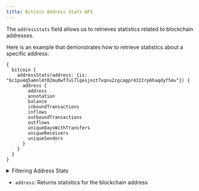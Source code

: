```yaml
---
title: Bitcoin Address Stats API
---
```


<head>
<meta name="title" content="Bitcoin Address Stats API"/>
<meta name="description" content="Access address statistics with the Bitcoin API, including balance, transactions, and more for a specific blockchain address."/>

<meta name="keywords" content="Bitcoin api, Bitcoin python api, Bitcoin nft api, Bitcoin scan api, Bitcoin matic api, Bitcoin api docs, Bitcoin crypto api, Bitcoin blockchain api,matic network api"/>
<meta name="robots" content="index, follow"/>
<meta http-equiv="Content-Type" content="text/html; charset=utf-8"/>
<meta name="language" content="English"/>

<!-- Open Graph / Facebook -->
<meta property="og:type" content="website" />
<meta property="og:title" content="Bitcoin  Address Stats API" />
<meta property="og:description" content="Access address statistics with the Bitcoin API, including balance, transactions, and more for a specific blockchain address." />

<!-- Twitter -->
<meta property="twitter:card" content="summary_large_image" />
<meta property="twitter:title" content="Bitcoin Address Stats API" />
<meta property="twitter:description" content="Access address statistics with the Bitcoin API, including balance, transactions, and more for a specific blockchain address." />
</head>

The `addressstats` field allows us to retrieves statistics related to blockchain addresses.

Here is an example that demonstrates how to retrieve statistics about a specific address:

```
{
  bitcoin {
    addressStats(address: {is: "bc1pu4q5amnl4t02mu0wf7ul7lqesjnzt7xqnu2zgcagpr4322rp6haqdyf5mv"}) {
      address {
        address
        annotation
        balance
        inboundTransactions
        inflows
        outboundTransactions
        outflows
        uniqueDaysWithTransfers
        uniqueReceivers
        uniqueSenders
      }
    }
  }
}

```

<details>
<summary>Filtering Address Stats</summary>

-   `address`: Filter by a specific address or a list of addresses
-   `options`:  Filter returned data by ordering, limiting, and constraining it. Available fields: `asc`, `ascByInteger`, `desc`, `descByInteger`, `limit`, `limitBy`, `offset`.

</details>

-   `address`: Returns statistics for the blockchain address
